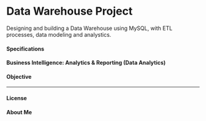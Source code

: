 # Data Warehouse Project

Designing and building a Data Warehouse using MySQL, with ETL processes, data modeling and analystics.

#### Specifications


#### Business Intelligence: Analytics & Reporting (Data Analytics)


#### Objective

----

#### License


#### About Me
